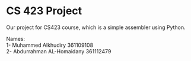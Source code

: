 # CS 423 Project
Our project for CS423 course, which is a simple assembler using Python.

Names:
<br />
1- Muhammed Alkhudiry 361109108
<br />
2- Abdurrahman AL-Homaidany 361112479
